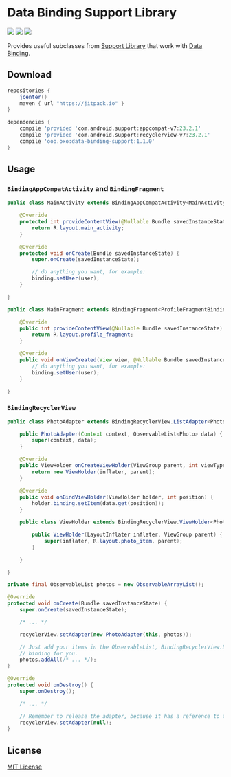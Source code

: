 Data Binding Support Library
==========

[![](https://img.shields.io/github/tag/oxoooo/data-binding-support.svg?style=flat-square&label=jitpack.io)](https://jitpack.io/#oxoooo/data-binding-support)
[![](https://img.shields.io/github/license/oxoooo/data-binding-support.svg?style=flat-square)](LICENSE)
[![](https://img.shields.io/github/issues/oxoooo/data-binding-support.svg?style=flat-square)](https://github.com/oxoooo/data-binding-support/issues)

Provides useful subclasses from [Support Library](https://developer.android.com/tools/support-library/index.html)
that work with [Data Binding](https://developer.android.com/tools/data-binding/guide.html).

## Download

```gradle
repositories {
    jcenter()
    maven { url "https://jitpack.io" }
}

dependencies {
    compile 'provided 'com.android.support:appcompat-v7:23.2.1'
    compile 'provided 'com.android.support:recyclerview-v7:23.2.1'
    compile 'ooo.oxo:data-binding-support:1.1.0'
}
```

## Usage

### `BindingAppCompatActivity` and `BindingFragment`

```java
public class MainActivity extends BindingAppCompatActivity<MainActivityBinding> {

    @Override
    protected int provideContentView(@Nullable Bundle savedInstanceState) {
        return R.layout.main_activity;
    }

    @Override
    protected void onCreate(Bundle savedInstanceState) {
        super.onCreate(savedInstanceState);

        // do anything you want, for example:
        binding.setUser(user);
    }

}
```

```java
public class MainFragment extends BindingFragment<ProfileFragmentBinding> {

    @Override
    public int provideContentView(@Nullable Bundle savedInstanceState) {
        return R.layout.profile_fragment;
    }

    @Override
    public void onViewCreated(View view, @Nullable Bundle savedInstanceState) {
        // do anything you want, for example:
        binding.setUser(user);
    }

}
```

### `BindingRecyclerView`

```java
public class PhotoAdapter extends BindingRecyclerView.ListAdapter<Photo, PhotoAdapter.ViewHolder> {

    public PhotoAdapter(Context context, ObservableList<Photo> data) {
        super(context, data);
    }

    @Override
    public ViewHolder onCreateViewHolder(ViewGroup parent, int viewType) {
        return new ViewHolder(inflater, parent);
    }

    @Override
    public void onBindViewHolder(ViewHolder holder, int position) {
        holder.binding.setItem(data.get(position));
    }

    public class ViewHolder extends BindingRecyclerView.ViewHolder<PhotoItemBinding> {

        public ViewHolder(LayoutInflater inflater, ViewGroup parent) {
            super(inflater, R.layout.photo_item, parent);
        }

    }

}
```

```java
private final ObservableList photos = new ObservableArrayList();

@Override
protected void onCreate(Bundle savedInstanceState) {
    super.onCreate(savedInstanceState);

    /* ... */

    recyclerView.setAdapter(new PhotoAdapter(this, photos));

    // Just add your items in the ObservableList, BindingRecyclerView.ListAdapter will take care of the
    // binding for you.
    photos.addAll(/* ... */);
}

@Override
protected void onDestroy() {
    super.onDestroy();

    /* ... */

    // Remember to release the adapter, because it has a reference to the `photos` ObservableList.
    recyclerView.setAdapter(null);
}
```

## License

[MIT License](LICENSE)
